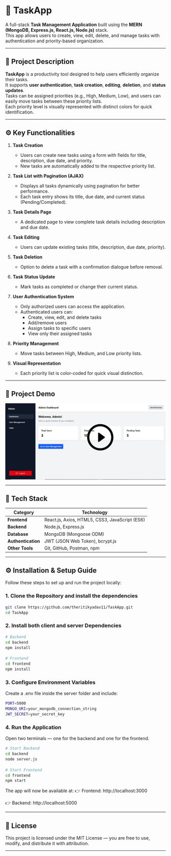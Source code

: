 # 📝 TaskApp

A full-stack **Task Management Application** built using the **MERN (MongoDB, Express.js, React.js, Node.js)** stack.  
This app allows users to create, view, edit, delete, and manage tasks with authentication and priority-based organization.

---

## 🚀 Project Description

**TaskApp** is a productivity tool designed to help users efficiently organize their tasks.  
It supports **user authentication**, **task creation**, **editing**, **deletion**, and **status updates**.  
Tasks can be assigned priorities (e.g., High, Medium, Low), and users can easily move tasks between these priority lists.  
Each priority level is visually represented with distinct colors for quick identification.

---

## ⚙️ Key Functionalities

1. **Task Creation**

   - Users can create new tasks using a form with fields for title, description, due date, and priority.
   - New tasks are automatically added to the respective priority list.

2. **Task List with Pagination (AJAX)**

   - Displays all tasks dynamically using pagination for better performance.
   - Each task entry shows its title, due date, and current status (Pending/Completed).

3. **Task Details Page**

   - A dedicated page to view complete task details including description and due date.

4. **Task Editing**

   - Users can update existing tasks (title, description, due date, priority).

5. **Task Deletion**

   - Option to delete a task with a confirmation dialogue before removal.

6. **Task Status Update**

   - Mark tasks as completed or change their current status.

7. **User Authentication System**

   - Only authorized users can access the application.
   - Authenticated users can:
     - Create, view, edit, and delete tasks
     - Add/remove users
     - Assign tasks to specific users
     - View only their assigned tasks

8. **Priority Management**

   - Move tasks between High, Medium, and Low priority lists.

9. **Visual Representation**
   - Each priority list is color-coded for quick visual distinction.

---

## 🎥 Project Demo

[![Watch the demo](./screenshots/p1.jpg)](https://www.loom.com/share/53ee47a1f97b4acbad615f33eed35287?sid=e3bec0b8-6861-4a9e-8fda-6899d49866ef)

---

## 🧩 Tech Stack

| Category           | Technology                                     |
| ------------------ | ---------------------------------------------- |
| **Frontend**       | React.js, Axios, HTML5, CSS3, JavaScript (ES6) |
| **Backend**        | Node.js, Express.js                            |
| **Database**       | MongoDB (Mongoose ODM)                         |
| **Authentication** | JWT (JSON Web Token), bcrypt.js                |
| **Other Tools**    | Git, GitHub, Postman, npm                      |

---

## ⚙️ Installation & Setup Guide

Follow these steps to set up and run the project locally:

### 1. Clone the Repository and install the dependencies

```bash
git clone https://github.com/theritikyadav11/TaskApp.git
cd TaskApp
```

### 2. Install both client and server Dependencies

```bash
# Backend
cd backend
npm install

# Frontend
cd frontend
npm install
```

### 3. Configure Environment Variables

Create a .env file inside the server folder and include:

```bash
PORT=5000
MONGO_URI=your_mongodb_connection_string
JWT_SECRET=your_secret_key
```

### 4. Run the Application

Open two terminals — one for the backend and one for the frontend.

```bash
# Start Backend
cd backend
node server.js

# Start Frontend
cd frontend
npm start
```

The app will now be available at:
👉 Frontend: http://localhost:3000

👉 Backend: http://localhost:5000

---

## 📜 License

This project is licensed under the MIT License — you are free to use, modify, and distribute it with attribution.

---
